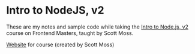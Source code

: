 # Intro to NodeJS, v2

These are my notes and sample code while taking the [Intro to Node.js, v2](https://frontendmasters.com/courses/node-js-v2/) course on Frontend Masters, taught by Scott Moss.

[Website](https://intro-to-nodejs-v2-site.vercel.app/lesson/00-welcome) for course (created by Scott Moss)
